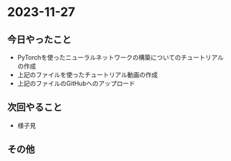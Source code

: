 # 2023-11-27

## 今日やったこと
- PyTorchを使ったニューラルネットワークの構築についてのチュートリアルの作成
- 上記のファイルを使ったチュートリアル動画の作成
- 上記のファイルのGitHubへのアップロード

## 次回やること
- 様子見

## その他